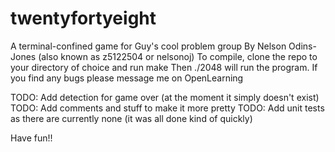 # twentyfortyeight
A terminal-confined game for Guy's cool problem group
By Nelson Odins-Jones (also known as z5122504 or nelsonoj)
To compile, clone the repo to your directory of choice and run make
Then ./2048 will run the program.
If you find any bugs please message me on OpenLearning

TODO: Add detection for game over (at the moment it simply doesn't exist)
TODO: Add comments and stuff to make it more pretty
TODO: Add unit tests as there are currently none (it was all done kind of quickly)

Have fun!!
